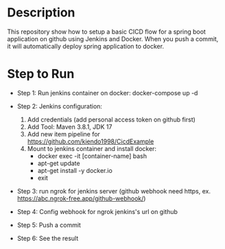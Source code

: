 # Description 
This repository show how to setup a basic CICD flow for a spring boot application on github using Jenkins and Docker. When you push a commit, it will automatically deploy spring application to docker.


# Step to Run
- Step 1: Run jenkins container on docker: docker-compose up -d
- Step 2: Jenkins configuration: 
    1. Add credentials (add personal access token on github first)
    2. Add Tool: Maven 3.8.1, JDK 17
    3. Add new item pipeline for https://github.com/kiendo1998/CicdExample
    4. Mount to jenkins container and install docker:
       - docker exec -it [container-name] bash
       - apt-get update
       - apt-get install -y docker.io
       - exit

- Step 3: run ngrok for jenkins server (github webhook need https, ex. https://abc.ngrok-free.app/github-webhook/)
- Step 4: Config webhook for ngrok jenkins's url on github
- Step 5: Push a commit
- Step 6: See the result
